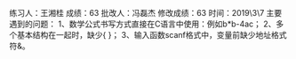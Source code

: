 练习人：王湘桂	成绩：63	批改人：冯磊杰	修改成绩：63	时间：2019\3\7
主要遇到的问题：
1、数学公式书写方式直接在C语言中使用：例如b*b-4ac；
2、多个基本结构在一起时，缺少{   }；
3、输入函数scanf格式中，变量前缺少地址格式符&。
